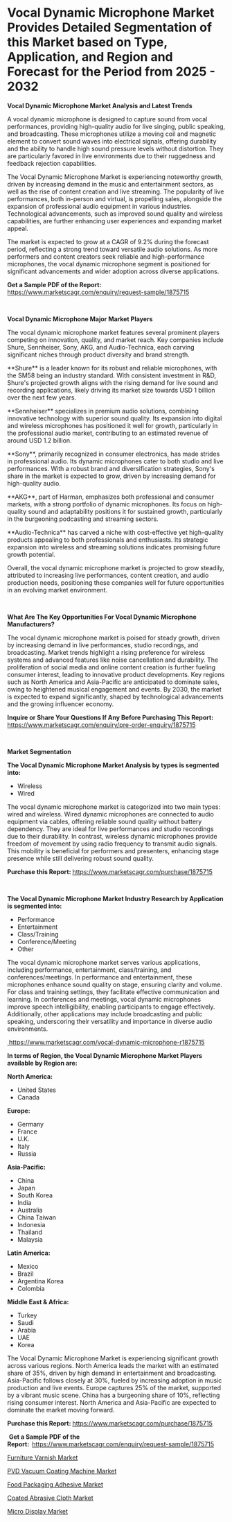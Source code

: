 <p><h1>Vocal Dynamic Microphone Market Provides Detailed Segmentation of this Market based on Type, Application, and Region and Forecast for the Period from 2025 - 2032</h1></p><p><strong>Vocal Dynamic Microphone Market Analysis and Latest Trends</strong></p>
<p><p>A vocal dynamic microphone is designed to capture sound from vocal performances, providing high-quality audio for live singing, public speaking, and broadcasting. These microphones utilize a moving coil and magnetic element to convert sound waves into electrical signals, offering durability and the ability to handle high sound pressure levels without distortion. They are particularly favored in live environments due to their ruggedness and feedback rejection capabilities.</p><p>The Vocal Dynamic Microphone Market is experiencing noteworthy growth, driven by increasing demand in the music and entertainment sectors, as well as the rise of content creation and live streaming. The popularity of live performances, both in-person and virtual, is propelling sales, alongside the expansion of professional audio equipment in various industries. Technological advancements, such as improved sound quality and wireless capabilities, are further enhancing user experiences and expanding market appeal.</p><p>The market is expected to grow at a CAGR of 9.2% during the forecast period, reflecting a strong trend toward versatile audio solutions. As more performers and content creators seek reliable and high-performance microphones, the vocal dynamic microphone segment is positioned for significant advancements and wider adoption across diverse applications.</p></p>
<p><strong>Get a Sample PDF of the Report:&nbsp;</strong> <a href="https://www.marketscagr.com/enquiry/request-sample/1875715?utm_campaign=2126&utm_medium=2&utm_source=Github&utm_content=ia&utm_term=11022025&utm_id=vocal-dynamic-microphone">https://www.marketscagr.com/enquiry/request-sample/1875715</a></p>
<p>&nbsp;</p>
<p><strong>Vocal Dynamic Microphone Major Market Players</strong></p>
<p><p>The vocal dynamic microphone market features several prominent players competing on innovation, quality, and market reach. Key companies include Shure, Sennheiser, Sony, AKG, and Audio-Technica, each carving significant niches through product diversity and brand strength.</p><p>**Shure** is a leader known for its robust and reliable microphones, with the SM58 being an industry standard. With consistent investment in R&D, Shure's projected growth aligns with the rising demand for live sound and recording applications, likely driving its market size towards USD 1 billion over the next few years.</p><p>**Sennheiser** specializes in premium audio solutions, combining innovative technology with superior sound quality. Its expansion into digital and wireless microphones has positioned it well for growth, particularly in the professional audio market, contributing to an estimated revenue of around USD 1.2 billion.</p><p>**Sony**, primarily recognized in consumer electronics, has made strides in professional audio. Its dynamic microphones cater to both studio and live performances. With a robust brand and diversification strategies, Sony's share in the market is expected to grow, driven by increasing demand for high-quality audio.</p><p>**AKG**, part of Harman, emphasizes both professional and consumer markets, with a strong portfolio of dynamic microphones. Its focus on high-quality sound and adaptability positions it for sustained growth, particularly in the burgeoning podcasting and streaming sectors.</p><p>**Audio-Technica** has carved a niche with cost-effective yet high-quality products appealing to both professionals and enthusiasts. Its strategic expansion into wireless and streaming solutions indicates promising future growth potential.</p><p>Overall, the vocal dynamic microphone market is projected to grow steadily, attributed to increasing live performances, content creation, and audio production needs, positioning these companies well for future opportunities in an evolving market environment.</p></p>
<p>&nbsp;</p>
<p><strong>What Are The Key Opportunities For Vocal Dynamic Microphone Manufacturers?</strong></p>
<p><p>The vocal dynamic microphone market is poised for steady growth, driven by increasing demand in live performances, studio recordings, and broadcasting. Market trends highlight a rising preference for wireless systems and advanced features like noise cancellation and durability. The proliferation of social media and online content creation is further fueling consumer interest, leading to innovative product developments. Key regions such as North America and Asia-Pacific are anticipated to dominate sales, owing to heightened musical engagement and events. By 2030, the market is expected to expand significantly, shaped by technological advancements and the growing influencer economy.</p></p>
<p><strong>Inquire or Share Your Questions If Any Before Purchasing This Report:</strong> <a href="https://www.marketscagr.com/enquiry/pre-order-enquiry/1875715?utm_campaign=2126&utm_medium=2&utm_source=Github&utm_content=ia&utm_term=11022025&utm_id=vocal-dynamic-microphone">https://www.marketscagr.com/enquiry/pre-order-enquiry/1875715</a></p>
<p>&nbsp;</p>
<p><strong>Market Segmentation</strong></p>
<p><strong>The Vocal Dynamic Microphone Market Analysis by types is segmented into:</strong></p>
<p><ul><li>Wireless</li><li>Wired</li></ul></p>
<p><p>The vocal dynamic microphone market is categorized into two main types: wired and wireless. Wired dynamic microphones are connected to audio equipment via cables, offering reliable sound quality without battery dependency. They are ideal for live performances and studio recordings due to their durability. In contrast, wireless dynamic microphones provide freedom of movement by using radio frequency to transmit audio signals. This mobility is beneficial for performers and presenters, enhancing stage presence while still delivering robust sound quality.</p></p>
<p><strong>Purchase this Report:&nbsp;</strong><a href="https://www.marketscagr.com/purchase/1875715?utm_campaign=2126&utm_medium=2&utm_source=Github&utm_content=ia&utm_term=11022025&utm_id=vocal-dynamic-microphone">https://www.marketscagr.com/purchase/1875715</a></p>
<p>&nbsp;</p>
<p><strong>The Vocal Dynamic Microphone Market Industry Research by Application is segmented into:</strong></p>
<p><ul><li>Performance</li><li>Entertainment</li><li>Class/Training</li><li>Conference/Meeting</li><li>Other</li></ul></p>
<p><p>The vocal dynamic microphone market serves various applications, including performance, entertainment, class/training, and conferences/meetings. In performance and entertainment, these microphones enhance sound quality on stage, ensuring clarity and volume. For class and training settings, they facilitate effective communication and learning. In conferences and meetings, vocal dynamic microphones improve speech intelligibility, enabling participants to engage effectively. Additionally, other applications may include broadcasting and public speaking, underscoring their versatility and importance in diverse audio environments.</p></p>
<p><a href="https://www.marketscagr.com/vocal-dynamic-microphone-r1875715?utm_campaign=2126&utm_medium=2&utm_source=Github&utm_content=ia&utm_term=11022025&utm_id=vocal-dynamic-microphone">&nbsp;https://www.marketscagr.com/vocal-dynamic-microphone-r1875715</a></p>
<p><strong>In terms of Region, the Vocal Dynamic Microphone Market Players available by Region are:</strong></p>
<p>
    <p> <strong> North America: </strong>
        <ul>
            <li>United States</li>
            <li>Canada</li>
        </ul>
        </p> 
    <p> <strong> Europe: </strong>
        <ul>
            <li>Germany</li>
            <li>France</li>
            <li>U.K.</li>
            <li>Italy</li>
            <li>Russia</li>
        </ul>
        </p> 
    <p> <strong> Asia-Pacific: </strong>
        <ul>
            <li>China</li>
            <li>Japan</li>
            <li>South Korea</li>
            <li>India</li>
            <li>Australia</li>
            <li>China Taiwan</li>
            <li>Indonesia</li>
            <li>Thailand</li>
            <li>Malaysia</li>
        </ul>
        </p> 
    <p> <strong> Latin America: </strong>
        <ul>
            <li>Mexico</li>
            <li>Brazil</li>
            <li>Argentina Korea</li>
            <li>Colombia</li>
        </ul>
        </p> 
    <p> <strong> Middle East & Africa: </strong>
        <ul>
            <li>Turkey</li>
            <li>Saudi</li>
            <li>Arabia</li>
            <li>UAE</li>
            <li>Korea</li>
        </ul>
    </p>
    </p>
<p><p>The Vocal Dynamic Microphone Market is experiencing significant growth across various regions. North America leads the market with an estimated share of 35%, driven by high demand in entertainment and broadcasting. Asia-Pacific follows closely at 30%, fueled by increasing adoption in music production and live events. Europe captures 25% of the market, supported by a vibrant music scene. China has a burgeoning share of 10%, reflecting rising consumer interest. North America and Asia-Pacific are expected to dominate the market moving forward.</p></p>
<p><strong>Purchase this Report: </strong><a href="https://www.marketscagr.com/purchase/1875715?utm_campaign=2126&utm_medium=2&utm_source=Github&utm_content=ia&utm_term=11022025&utm_id=vocal-dynamic-microphone">https://www.marketscagr.com/purchase/1875715</a></p>
<p>&nbsp;<strong>Get a Sample PDF of the Report:&nbsp;&nbsp;</strong><a href="https://www.marketscagr.com/enquiry/request-sample/1875715?utm_campaign=2126&utm_medium=2&utm_source=Github&utm_content=ia&utm_term=11022025&utm_id=vocal-dynamic-microphone">https://www.marketscagr.com/enquiry/request-sample/1875715</a></p>
<p><strong></strong></p>
<p><p><a href="https://www.linkedin.com/pulse/in-depth-analysis-furniture-varnish-market-trends-growth-yenee?utm_campaign=2126&utm_medium=2&utm_source=Github&utm_content=ia&utm_term=11022025&utm_id=vocal-dynamic-microphone">Furniture Varnish Market</a></p><p><a href="https://github.com/koshikaryno1/Market-Research-Report-List-1/blob/main/pvd-vacuum-coating-machine-market.md?utm_campaign=2126&utm_medium=2&utm_source=Github&utm_content=ia&utm_term=11022025&utm_id=vocal-dynamic-microphone">PVD Vacuum Coating Machine Market</a></p><p><a href="https://www.linkedin.com/pulse/food-packaging-adhesive-markets-path-72-cagr-2025-2032-eq2ne?utm_campaign=2126&utm_medium=2&utm_source=Github&utm_content=ia&utm_term=11022025&utm_id=vocal-dynamic-microphone">Food Packaging Adhesive Market</a></p><p><a href="https://www.linkedin.com/pulse/coated-abrasive-cloth-market-size-types-share-forecast-5kqyc?utm_campaign=2126&utm_medium=2&utm_source=Github&utm_content=ia&utm_term=11022025&utm_id=vocal-dynamic-microphone">Coated Abrasive Cloth Market</a></p><p><a href="https://github.com/ChiragRp1/Market-Research-Report-List-7/blob/main/micro-display-market.md?utm_campaign=2126&utm_medium=2&utm_source=Github&utm_content=ia&utm_term=11022025&utm_id=vocal-dynamic-microphone">Micro Display Market</a></p></p>